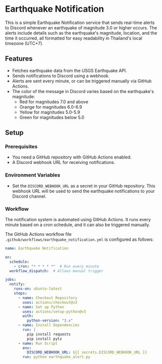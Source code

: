 # Earthquake Notification

This is a simple Earthquake Notification service that sends real-time alerts to Discord whenever an earthquake of magnitude 3.0 or higher occurs. The alerts include details such as the earthquake's magnitude, location, and the time it occurred, all formatted for easy readability in Thailand's local timezone (UTC+7).

## Features
- Fetches earthquake data from the USGS Earthquake API.
- Sends notifications to Discord using a webhook.
- Alerts are sent every minute, or can be triggered manually via GitHub Actions.
- The color of the message in Discord varies based on the earthquake's magnitude:
  - Red for magnitudes 7.0 and above
  - Orange for magnitudes 6.0-6.9
  - Yellow for magnitudes 5.0-5.9
  - Green for magnitudes below 5.0

## Setup

### Prerequisites
- You need a GitHub repository with GitHub Actions enabled.
- A Discord webhook URL for receiving notifications.

### Environment Variables
- Set the `DISCORD_WEBHOOK_URL` as a secret in your GitHub repository. This webhook URL will be used to send the earthquake notifications to your Discord channel.

### Workflow

The notification system is automated using GitHub Actions. It runs every minute based on a cron schedule, and it can also be triggered manually. 

The GitHub Actions workflow file `.github/workflows/earthquake_notification.yml` is configured as follows:

```yaml
name: Earthquake Notification

on:
  schedule:
    - cron: "* * * * *"  # Run every minute
  workflow_dispatch:  # Allows manual trigger

jobs:
  notify:
    runs-on: ubuntu-latest
    steps:
      - name: Checkout Repository
        uses: actions/checkout@v3
      - name: Set up Python
        uses: actions/setup-python@v3
        with:
          python-version: "3.x"
      - name: Install Dependencies
        run: |
          pip install requests
          pip install pytz
      - name: Run Script
        env:
          DISCORD_WEBHOOK_URL: ${{ secrets.DISCORD_WEBHOOK_URL }}
        run: python earthquake_alert.py

